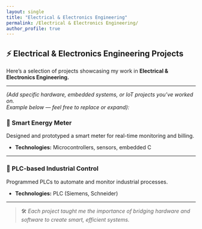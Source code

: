 ```yaml
---
layout: single
title: "Electrical & Electronics Engineering"
permalink: /Electrical & Electronics Engineering/
author_profile: true
---
```


## ⚡ Electrical & Electronics Engineering Projects

Here’s a selection of projects showcasing my work in **Electrical & Electronics Engineering.**

---

*(Add specific hardware, embedded systems, or IoT projects you’ve worked on.  
Example below — feel free to replace or expand):*

### 📌 Smart Energy Meter
Designed and prototyped a smart meter for real-time monitoring and billing.
- **Technologies:** Microcontrollers, sensors, embedded C

---

### 📌 PLC-based Industrial Control
Programmed PLCs to automate and monitor industrial processes.
- **Technologies:** PLC (Siemens, Schneider)

---

> 🛠 *Each project taught me the importance of bridging hardware and software to create smart, efficient systems.*
